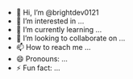 - 👋 Hi, I’m @brightdev0121
- 👀 I’m interested in ...
- 🌱 I’m currently learning ...
- 💞️ I’m looking to collaborate on ...
- 📫 How to reach me ...
- 😄 Pronouns: ...
- ⚡ Fun fact: ...

<!---
brightdev0121/brightdev0121 is a ✨ special ✨ repository because its `README.md` (this file) appears on your GitHub profile.
You can click the Preview link to take a look at your changes.
--->
